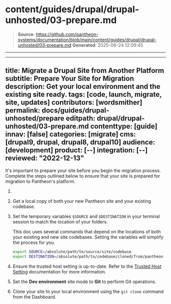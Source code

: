 # content/guides/drupal/drupal-unhosted/03-prepare.md

> **Source**: https://github.com/pantheon-systems/documentation/blob/main/content/guides/drupal/drupal-unhosted/03-prepare.md
> **Generated**: 2025-08-24 12:09:45

---

---
title: Migrate a Drupal Site from Another Platform
subtitle: Prepare Your Site for Migration
description: Get your local environment and the existing site ready.
tags: [code, launch, migrate, site, updates]
contributors: [wordsmither]
permalink: docs/guides/drupal-unhosted/prepare
editpath: drupal/drupal-unhosted/03-prepare.md
contenttype: [guide]
innav: [false]
categories: [migrate]
cms: [drupal9, drupal, drupal8, drupal10]
audience: [development]
product: [--]
integration: [--]
reviewed: "2022-12-13"
---

It's important to prepare your site before you begin the migration process. Complete the steps outlined below to ensure that your site is prepared for migration to Pantheon's platform.

1. <Partial file="drupal/prepare-local-environment-no-clone-no-alias.md" />

1. Get a local copy of both your new Pantheon site and your existing codebase.

1. Set the temporary variables `$SOURCE` and `$DESTINATION` in your terminal session to match the location of your folders.

   This doc uses several commands that depend on the locations of both your existing and new site codebases. Setting the variables will simplify the process for you.

   ```bash
   export SOURCE=/absolute/path/to/source/site/codebase
   export DESTINATION=/absolute/path/to/codebase/cloned/from/pantheon
   ```

1. Ensure the trusted host setting is up-to-date. Refer to the [Trusted Host Setting](/guides/php/settings-php#trusted-host-setting) documentation for more information.

1. Set the **Dev environment** site mode to **Git** to perform Git operations.

1. Clone your site to your local environment using the `git clone` command from the Dashboard.
